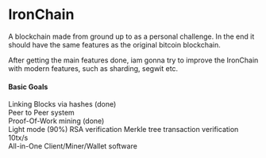 # IronChain

A blockchain made from ground up to as a personal challenge. In the end it should have the same features as the original bitcoin blockchain.

After getting the main features done, iam gonna try to improve the IronChain with modern features, such as sharding, segwit etc.

#### Basic Goals

Linking Blocks via hashes (done)    
Peer to Peer system  
Proof-Of-Work mining (done)   
Light mode  (90%)
RSA verification
Merkle tree transaction verification  
10tx/s  
All-in-One Client/Miner/Wallet software


